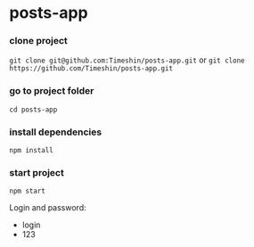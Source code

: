 # posts-app

### clone project

`git clone git@github.com:Timeshin/posts-app.git` or `git clone https://github.com/Timeshin/posts-app.git`

### go to project folder

`cd posts-app`

### install dependencies

`npm install`

### start project

`npm start`


Login and password:

- login
- 123

